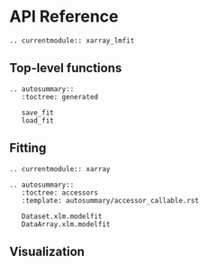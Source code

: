 # API Reference

```{eval-rst}
.. currentmodule:: xarray_lmfit
```

## Top-level functions

```{eval-rst}
.. autosummary::
   :toctree: generated

   save_fit
   load_fit
```

## Fitting

```{eval-rst}
.. currentmodule:: xarray

.. autosummary::
   :toctree: accessors
   :template: autosummary/accessor_callable.rst

   Dataset.xlm.modelfit
   DataArray.xlm.modelfit
```

## Visualization
